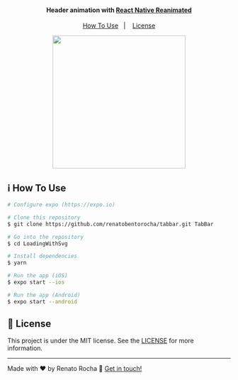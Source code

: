 <h4 align="center">
  Header animation with <a href="https://github.com/software-mansion/react-native-reanimated">React Native Reanimated</a>
</h4>

<p align="center">
  <a href="#information_source-how-to-use">How To Use</a>&nbsp;&nbsp;&nbsp;|&nbsp;&nbsp;&nbsp;
  <a href="#memo-license">License</a>
</p>

<p align="center">
  <img alt="" title="" src="animation.gif" width="300px" />
</p>


## :information_source: How To Use

```bash
# Configure expo (https://expo.io)

# Clone this repository
$ git clone https://github.com/renatobentorocha/tabbar.git TabBar

# Go into the repository
$ cd LoadingWithSvg

# Install dependencies
$ yarn

# Run the app (iOS)
$ expo start --ios

# Run the app (Android)
$ expo start --android
```

## :memo: License
This project is under the MIT license. See the [LICENSE](LICENSE) for more information.

---

Made with ♥ by Renato Rocha :wave: [Get in touch!](https://www.linkedin.com/in/renato-rocha-62146a74/)
